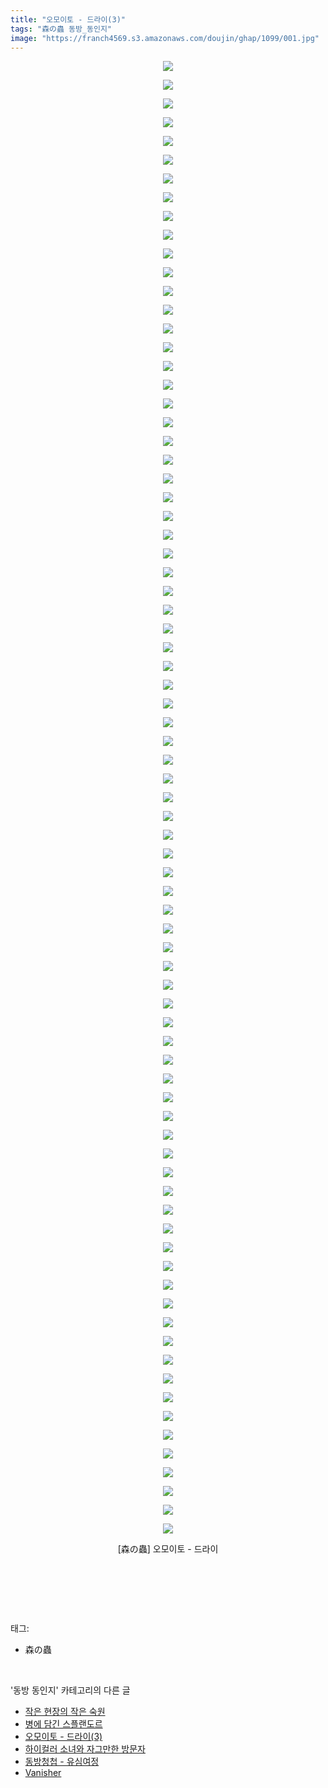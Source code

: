 ```yaml
---
title: "오모이토 - 드라이(3)"
tags: "森の蟲 동방_동인지"
image: "https://franch4569.s3.amazonaws.com/doujin/ghap/1099/001.jpg"
---
```

<div class="article">
<p style="text-align: center; clear: none; float: none;"><img src="{{ site.imgserver2 }}/ghap/1099/001.jpg"/></p>
<p style="text-align: center; clear: none; float: none;"><img src="{{ site.imgserver2 }}/ghap/1099/002.jpg"/></p>
<p style="text-align: center; clear: none; float: none;"><img src="{{ site.imgserver2 }}/ghap/1099/003.jpg"/></p>
<p style="text-align: center; clear: none; float: none;"><img src="{{ site.imgserver2 }}/ghap/1099/004.jpg"/></p>
<p style="text-align: center; clear: none; float: none;"><img src="{{ site.imgserver2 }}/ghap/1099/005.jpg"/></p>
<p style="text-align: center; clear: none; float: none;"><img src="{{ site.imgserver2 }}/ghap/1099/006.jpg"/></p>
<p style="text-align: center; clear: none; float: none;"><img src="{{ site.imgserver2 }}/ghap/1099/007.jpg"/></p>
<p style="text-align: center; clear: none; float: none;"><img src="{{ site.imgserver2 }}/ghap/1099/008.jpg"/></p>
<p style="text-align: center; clear: none; float: none;"><img src="{{ site.imgserver2 }}/ghap/1099/009.jpg"/></p>
<p style="text-align: center; clear: none; float: none;"><img src="{{ site.imgserver2 }}/ghap/1099/010.jpg"/></p>
<p style="text-align: center; clear: none; float: none;"><img src="{{ site.imgserver2 }}/ghap/1099/011.jpg"/></p>
<p style="text-align: center; clear: none; float: none;"><img src="{{ site.imgserver2 }}/ghap/1099/012.jpg"/></p>
<p style="text-align: center; clear: none; float: none;"><img src="{{ site.imgserver2 }}/ghap/1099/013.jpg"/></p>
<p style="text-align: center; clear: none; float: none;"><img src="{{ site.imgserver2 }}/ghap/1099/014.jpg"/></p>
<p style="text-align: center; clear: none; float: none;"><img src="{{ site.imgserver2 }}/ghap/1099/015.jpg"/></p>
<p style="text-align: center; clear: none; float: none;"><img src="{{ site.imgserver2 }}/ghap/1099/016.jpg"/></p>
<p style="text-align: center; clear: none; float: none;"><img src="{{ site.imgserver2 }}/ghap/1099/017.jpg"/></p>
<p style="text-align: center; clear: none; float: none;"><img src="{{ site.imgserver2 }}/ghap/1099/018.jpg"/></p>
<p style="text-align: center; clear: none; float: none;"><img src="{{ site.imgserver2 }}/ghap/1099/019.jpg"/></p>
<p style="text-align: center; clear: none; float: none;"><img src="{{ site.imgserver2 }}/ghap/1099/020.jpg"/></p>
<p style="text-align: center; clear: none; float: none;"><img src="{{ site.imgserver2 }}/ghap/1099/021.jpg"/></p>
<p style="text-align: center; clear: none; float: none;"><img src="{{ site.imgserver2 }}/ghap/1099/022.jpg"/></p>
<p style="text-align: center; clear: none; float: none;"><img src="{{ site.imgserver2 }}/ghap/1099/023.jpg"/></p>
<p style="text-align: center; clear: none; float: none;"><img src="{{ site.imgserver2 }}/ghap/1099/024.jpg"/></p>
<p style="text-align: center; clear: none; float: none;"><img src="{{ site.imgserver2 }}/ghap/1099/025.jpg"/></p>
<p style="text-align: center; clear: none; float: none;"><img src="{{ site.imgserver2 }}/ghap/1099/026.jpg"/></p>
<p style="text-align: center; clear: none; float: none;"><img src="{{ site.imgserver2 }}/ghap/1099/027.jpg"/></p>
<p style="text-align: center; clear: none; float: none;"><img src="{{ site.imgserver2 }}/ghap/1099/028.jpg"/></p>
<p style="text-align: center; clear: none; float: none;"><img src="{{ site.imgserver2 }}/ghap/1099/029.jpg"/></p>
<p style="text-align: center; clear: none; float: none;"><img src="{{ site.imgserver2 }}/ghap/1099/030.jpg"/></p>
<p style="text-align: center; clear: none; float: none;"><img src="{{ site.imgserver2 }}/ghap/1099/031.jpg"/></p>
<p style="text-align: center; clear: none; float: none;"><img src="{{ site.imgserver2 }}/ghap/1099/032.jpg"/></p>
<p style="text-align: center; clear: none; float: none;"><img src="{{ site.imgserver2 }}/ghap/1099/033.jpg"/></p>
<p style="text-align: center; clear: none; float: none;"><img src="{{ site.imgserver2 }}/ghap/1099/034.jpg"/></p>
<p style="text-align: center; clear: none; float: none;"><img src="{{ site.imgserver2 }}/ghap/1099/035.jpg"/></p>
<p style="text-align: center; clear: none; float: none;"><img src="{{ site.imgserver2 }}/ghap/1099/036.jpg"/></p>
<p style="text-align: center; clear: none; float: none;"><img src="{{ site.imgserver2 }}/ghap/1099/037.jpg"/></p>
<p style="text-align: center; clear: none; float: none;"><img src="{{ site.imgserver2 }}/ghap/1099/038.jpg"/></p>
<p style="text-align: center; clear: none; float: none;"><img src="{{ site.imgserver2 }}/ghap/1099/039.jpg"/></p>
<p style="text-align: center; clear: none; float: none;"><img src="{{ site.imgserver2 }}/ghap/1099/040.jpg"/></p>
<p style="text-align: center; clear: none; float: none;"><img src="{{ site.imgserver2 }}/ghap/1099/041.jpg"/></p>
<p style="text-align: center; clear: none; float: none;"><img src="{{ site.imgserver2 }}/ghap/1099/042.jpg"/></p>
<p style="text-align: center; clear: none; float: none;"><img src="{{ site.imgserver2 }}/ghap/1099/043.jpg"/></p>
<p style="text-align: center; clear: none; float: none;"><img src="{{ site.imgserver2 }}/ghap/1099/044.jpg"/></p>
<p style="text-align: center; clear: none; float: none;"><img src="{{ site.imgserver2 }}/ghap/1099/045.jpg"/></p>
<p style="text-align: center; clear: none; float: none;"><img src="{{ site.imgserver2 }}/ghap/1099/046.jpg"/></p>
<p style="text-align: center; clear: none; float: none;"><img src="{{ site.imgserver2 }}/ghap/1099/047.jpg"/></p>
<p style="text-align: center; clear: none; float: none;"><img src="{{ site.imgserver2 }}/ghap/1099/048.jpg"/></p>
<p style="text-align: center; clear: none; float: none;"><img src="{{ site.imgserver2 }}/ghap/1099/049.jpg"/></p>
<p style="text-align: center; clear: none; float: none;"><img src="{{ site.imgserver2 }}/ghap/1099/050.jpg"/></p>
<p style="text-align: center; clear: none; float: none;"><img src="{{ site.imgserver2 }}/ghap/1099/051.jpg"/></p>
<p style="text-align: center; clear: none; float: none;"><img src="{{ site.imgserver2 }}/ghap/1099/052.jpg"/></p>
<p style="text-align: center; clear: none; float: none;"><img src="{{ site.imgserver2 }}/ghap/1099/053.jpg"/></p>
<p style="text-align: center; clear: none; float: none;"><img src="{{ site.imgserver2 }}/ghap/1099/054.jpg"/></p>
<p style="text-align: center; clear: none; float: none;"><img src="{{ site.imgserver2 }}/ghap/1099/055.jpg"/></p>
<p style="text-align: center; clear: none; float: none;"><img src="{{ site.imgserver2 }}/ghap/1099/056.jpg"/></p>
<p style="text-align: center; clear: none; float: none;"><img src="{{ site.imgserver2 }}/ghap/1099/057.jpg"/></p>
<p style="text-align: center; clear: none; float: none;"><img src="{{ site.imgserver2 }}/ghap/1099/058.jpg"/></p>
<p style="text-align: center; clear: none; float: none;"><img src="{{ site.imgserver2 }}/ghap/1099/059.jpg"/></p>
<p style="text-align: center; clear: none; float: none;"><img src="{{ site.imgserver2 }}/ghap/1099/060.jpg"/></p>
<p style="text-align: center; clear: none; float: none;"><img src="{{ site.imgserver2 }}/ghap/1099/061.jpg"/></p>
<p style="text-align: center; clear: none; float: none;"><img src="{{ site.imgserver2 }}/ghap/1099/062.jpg"/></p>
<p style="text-align: center; clear: none; float: none;"><img src="{{ site.imgserver2 }}/ghap/1099/063.jpg"/></p>
<p style="text-align: center; clear: none; float: none;"><img src="{{ site.imgserver2 }}/ghap/1099/064.jpg"/></p>
<p style="text-align: center; clear: none; float: none;"><img src="{{ site.imgserver2 }}/ghap/1099/065.jpg"/></p>
<p style="text-align: center; clear: none; float: none;"><img src="{{ site.imgserver2 }}/ghap/1099/066.jpg"/></p>
<p style="text-align: center; clear: none; float: none;"><img src="{{ site.imgserver2 }}/ghap/1099/067.jpg"/></p>
<p style="text-align: center; clear: none; float: none;"><img src="{{ site.imgserver2 }}/ghap/1099/068.jpg"/></p>
<p style="text-align: center; clear: none; float: none;"><img src="{{ site.imgserver2 }}/ghap/1099/069.jpg"/></p>
<p style="text-align: center; clear: none; float: none;"><img src="{{ site.imgserver2 }}/ghap/1099/070.jpg"/></p>
<p style="text-align: center; clear: none; float: none;"><img src="{{ site.imgserver2 }}/ghap/1099/071.jpg"/></p>
<p style="text-align: center; clear: none; float: none;"><img src="{{ site.imgserver2 }}/ghap/1099/072.jpg"/></p>
<p style="text-align: center; clear: none; float: none;"><img src="{{ site.imgserver2 }}/ghap/1099/073.jpg"/></p>
<p style="text-align: center; clear: none; float: none;"><img src="{{ site.imgserver2 }}/ghap/1099/074.jpg"/></p>
<p style="text-align: center; clear: none; float: none;"><img src="{{ site.imgserver2 }}/ghap/1099/075.jpg"/></p>
<p style="text-align: center; clear: none; float: none;"><img src="{{ site.imgserver2 }}/ghap/1099/076.jpg"/></p>
<p style="text-align: center; clear: none; float: none;"><img src="{{ site.imgserver2 }}/ghap/1099/077.jpg"/></p>
<p style="text-align: center; clear: none; float: none;"><img src="{{ site.imgserver2 }}/ghap/1099/078.jpg"/></p>
<p style="text-align: center; clear: none; float: none;"><img src="{{ site.imgserver2 }}/ghap/1099/079.jpg"/></p>
<p style="text-align: center; clear: none; float: none;">[森の蟲] 오모이토 - 드라이</p>
<p style="text-align: center; clear: none; float: none;"><br/></p>
<p><br/></p>
</div><br/>
<div class="tagTrail">
<p>태그: </p>
<ul>
<li>森の蟲</li>
</ul>
</div><br/>
<div class="another">
<p>'동방 동인지' 카테고리의 다른 글</p>
<ul>
<li><a href="/ghap_1102">작은 현장의 작은 숙원</a></li>
<li><a href="/ghap_1100">병에 담긴 스플랜도르</a></li>
<li><a href="/ghap_1099">오모이토 - 드라이(3)</a></li>
<li><a href="/ghap_1098">하이컬러 소녀와 자그만한 방문자</a></li>
<li><a href="/ghap_1097">동방청첩 - 유심여정</a></li>
<li><a href="/ghap_1096">Vanisher</a></li>
</ul>
</div><br/>
<div class="cb_module cb_fluid">
<div class="cb_wrt cb_profile">
</div><!-- commentList close -->
</div><br/>
